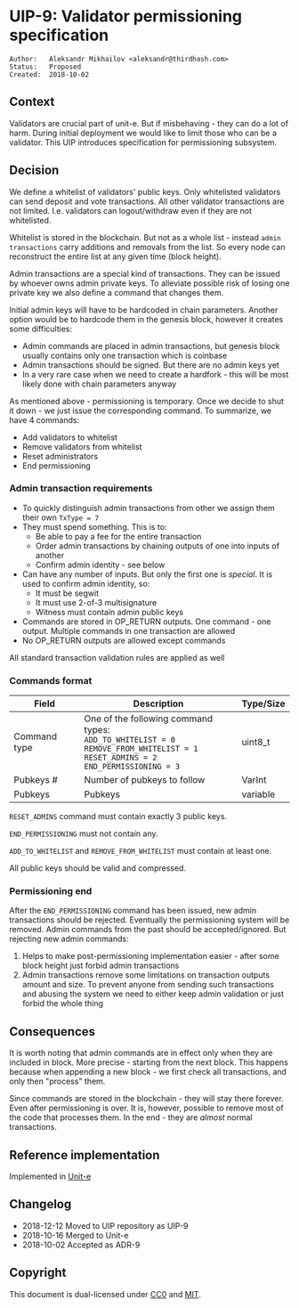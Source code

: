 # UIP-9: Validator permissioning specification

```
Author:   Aleksandr Mikhailov <aleksandr@thirdhash.com>
Status:   Proposed
Created:  2018-10-02
```

## Context

Validators are crucial part of unit-e. But if misbehaving - they can do a lot of harm.
During initial deployment we would like to limit those who can be a validator.
This UIP introduces specification for permissioning subsystem.

## Decision

We define a whitelist of validators' public keys. Only whitelisted validators can send deposit and vote transactions.
All other validator transactions are not limited. I.e. validators can logout/withdraw even if they are not whitelisted.

Whitelist is stored in the blockchain. But not as a whole list - instead `admin transactions` carry
additions and removals from the list. So every node can reconstruct the entire list at any given time (block height).

Admin transactions are a special kind of transactions. They can be issued by whoever owns admin private keys.
To alleviate possible risk of losing one private key we also define a command that changes them.

Initial admin keys will have to be hardcoded in chain parameters. Another option would be to hardcode them in the genesis block, however it creates some difficulties:
- Admin commands are placed in admin transactions, but genesis block usually contains only one transaction which is coinbase
- Admin transactions should be signed. But there are no admin keys yet
- In a very rare case when we need to create a hardfork - this will be most likely done with chain parameters anyway

As mentioned above - permissioning is temporary. Once we decide to shut it down - we just issue the corresponding command.
To summarize, we have 4 commands:
- Add validators to whitelist
- Remove validators from whitelist
- Reset administrators
- End permissioning

### Admin transaction requirements
- To quickly distinguish admin transactions from other we assign them their own `TxType = 7`
- They must spend something. This is to:
  - Be able to pay a fee for the entire transaction
  - Order admin transactions by chaining outputs of one into inputs of another
  - Confirm admin identity - see below
- Can have any number of inputs. But only the first one is _special_. It is used to confirm admin identity, so:
  - It must be segwit
  - It must use 2-of-3 multisignature
  - Witness must contain admin public keys
- Commands are stored in OP_RETURN outputs. One command - one output. Multiple commands in one transaction are allowed
- No OP_RETURN outputs are allowed except commands

All standard transaction validation rules are applied as well

### Commands format
Field         | Description                                  | Type/Size
------------- | -------------------------------------------- | ----------------------
Command type  | One of the following command types:<br> `ADD_TO_WHITELIST = 0` <br> `REMOVE_FROM_WHITELIST = 1` <br> `RESET_ADMINS = 2` <br> `END_PERMISSIONING = 3` | uint8_t
Pubkeys #     | Number of pubkeys to follow                  | VarInt
Pubkeys       | Pubkeys                                      | variable

`RESET_ADMINS` command must contain exactly 3 public keys.

`END_PERMISSIONING` must not contain any.

`ADD_TO_WHITELIST` and `REMOVE_FROM_WHITELIST` must contain at least one.

All public keys should be valid and compressed.

### Permissioning end

After the `END_PERMISSIONING` command has been issued, new admin transactions should be rejected. Eventually the permissioning system will be removed. Admin commands from the past should be accepted/ignored. But rejecting new admin commands:
1) Helps to make post-permissioning implementation easier - after some block height just forbid admin transactions
2) Admin transactions remove some limitations on transaction outputs amount and size. To prevent anyone from sending such transactions and abusing the system we need to either keep admin validation or just forbid the whole thing

## Consequences

It is worth noting that admin commands are in effect only when they are included in block. More precise - starting from the next block. This happens because when appending a new block - we first check all transactions, and only then "process" them.

Since commands are stored in the blockchain - they will stay there forever. Even after permissioning is over.
It is, however, possible to remove most of the code that processes them. In the end - they are _almost_ normal transactions.

## Reference implementation

Implemented in [Unit-e](https://github.com/dtr-org/unit-e/pull/127)

## Changelog

* 2018-12-12 Moved to UIP repository as UIP-9
* 2018-10-16 Merged to Unit-e
* 2018-10-02 Accepted as ADR-9

## Copyright

This document is dual-licensed under
[CC0](https://creativecommons.org/publicdomain/zero/1.0/) and
[MIT](https://opensource.org/licenses/MIT).
